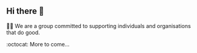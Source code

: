 ## Hi there 👋

🙋‍♀️ We are a group committed to supporting individuals and organisations that do good.

:octocat: More to come...
